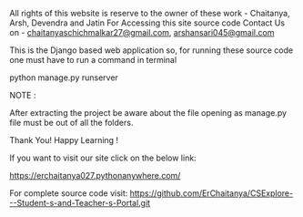All rights of this website is reserve to the owner of these work - Chaitanya, Arsh, Devendra and Jatin
For Accessing this site source code 
Contact Us on - chaitanyaschichmalkar27@gmail.com, arshansari045@gmail.com

This is the Django based web application so, for running these source code one must have to run a command in terminal 

python manage.py runserver

NOTE :

After extracting the project be aware about the file opening as manage.py file must be out of all the folders.


Thank You!
Happy Learning !

If you want to visit our site click on the below link:

https://erchaitanya027.pythonanywhere.com/

For complete source code visit:
https://github.com/ErChaitanya/CSExplore---Student-s-and-Teacher-s-Portal.git


